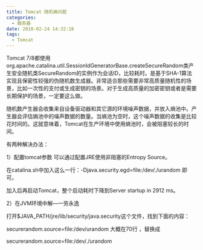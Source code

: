 ```yaml
---
title: Tomcat 随机熵问题
categories:
  - 服务器
date: 2018-02-24 14:32:18
tags:
  - Tomcat
---
```


Tomcat 7/8都使用org.apache.catalina.util.SessionIdGeneratorBase.createSecureRandom类产生安全随机类SecureRandom的实例作为会话ID，比较耗时。是基于SHA-1算法实现且保密性较强的伪随机数生成器。非常适合那些需要非常高质量随机性的场景，比如一次性的支付或生成密钥的场景。对于生成高质量的加密密钥或者是需要长期保护的场景，一定要这么做。

随机数产生器会收集来自设备驱动器和其它源的环境噪声数据，并放入熵池中。产生器会评估熵池中的噪声数据的数量。当熵池为空时，这个噪声数据的收集是比较花时间的。这就意味着，Tomcat在生产环境中使用熵池时，会被阻塞较长的时间。

有两种解决办法：

1）配置tomcat参数 可以通过配置JRE使用非阻塞的Entropy Source。

在catalina.sh中加入这么一行：-Djava.security.egd=file:/dev/./urandom 即可。

加入后再启动Tomcat，整个启动耗时下降到Server startup in 2912 ms。

2）在JVM环境中解—一劳永逸

打开$JAVA_PATH/jre/lib/security/java.security这个文件，找到下面的内容：

securerandom.source=file:/dev/urandom 大概在70行 ，替换成

securerandom.source=file:/dev/./urandom